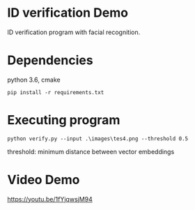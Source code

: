 ID verification Demo
========================
ID verification program with facial recognition.


Dependencies
========================
python 3.6, cmake

```
pip install -r requirements.txt
```

Executing program
========================
```
python verify.py --input .\images\tes4.png --threshold 0.5
```

threshold: minimum distance between vector embeddings

Video Demo
========================
https://youtu.be/1fYjqwsjM94
